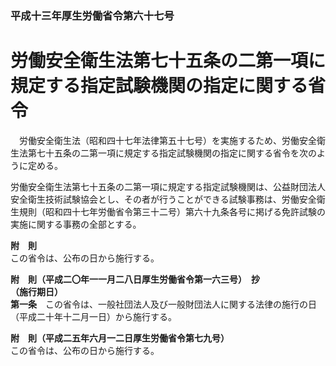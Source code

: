 ### 平成十三年厚生労働省令第六十七号  
# 労働安全衛生法第七十五条の二第一項に規定する指定試験機関の指定に関する省令  
　労働安全衛生法（昭和四十七年法律第五十七号）を実施するため、労働安全衛生法第七十五条の二第一項に規定する指定試験機関の指定に関する省令を次のように定める。  
  
労働安全衛生法第七十五条の二第一項に規定する指定試験機関は、公益財団法人安全衛生技術試験協会とし、その者が行うことができる試験事務は、労働安全衛生規則（昭和四十七年労働省令第三十二号）第六十九条各号に掲げる免許試験の実施に関する事務の全部とする。  
  
**附　則**  
この省令は、公布の日から施行する。  
  
**附　則（平成二〇年一一月二八日厚生労働省令第一六三号）　抄**  
**（施行期日）**  
**第一条**　この省令は、一般社団法人及び一般財団法人に関する法律の施行の日（平成二十年十二月一日）から施行する。  
  
**附　則（平成二五年六月一二日厚生労働省令第七九号）**  
この省令は、公布の日から施行する。  
  
